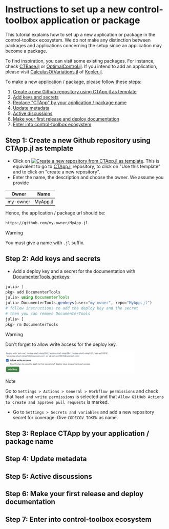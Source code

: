 # Instructions to set up a new control-toolbox application or package

This tutorial explains how to set up a new application or package in the control-toolbox ecosystem.
We do not make any distinction between packages and applications concerning the setup since an application may become a package.

To find inspiration, you can visit some existing packages. For instance, check 
[CTBase.jl](https://github.com/control-toolbox/CTBase.jl)
or [OptimalControl.jl](https://github.com/control-toolbox/OptimalControl.jl).
If you intend to add an application, please visit
[CalculusOfVariations.jl](https://github.com/control-toolbox/calculus_of_variations)
of [Kepler.jl](https://github.com/control-toolbox/kepler).

To make a new application / package, please follow these steps:

1. [Create a new Github repository using CTApp.jl as template](#step-1-create-a-new-github-repository-using-ctappjl-as-template)
2. [Add keys and secrets](#step-2-add-keys-and-secrets)
3. [Replace "CTApp" by your application / package name](#step-3-replace-ctapp-by-your-application--package-name)
4. [Update metadata](#step-4-update-metadata)
5. [Active discussions](#step-5-active-discussions)
6. [Make your first release and deploy documentation](#step-6-make-your-first-release-and-deploy-documentation)
7. [Enter into control-toolbox ecosystem](#step-7-enter-into-control-toolbox-ecosystem)

## Step 1: Create a new Github repository using CTApp.jl as template

- Click on [![Create a new repository from CTApp.jl as template](https://img.shields.io/badge/create_a_new_repository_from-CTApp.jl_template-darkgreen)](https://github.com/new?template_name=CTApp.jl&template_owner=control-toolbox). 
This is equivalent to go to 
[CTApp.jl](https://github.com/control-toolbox/CTApp.jl) repository, 
to click on "Use this template" and to click on "create a new repository". 
- Enter the name, the description and choose the owner. We assume you provide

| Owner    | Name     |
| :------: | :------: | 
| my-owner | MyApp.jl |
 
Hence, the application / package url should be:

```bash
https://github.com/my-owner/MyApp.jl
```

>[!WARNING]
> You must give a name with `.jl` suffix.

## Step 2: Add keys and secrets

- Add a deploy key and a secret for the documentation with [DocumenterTools.genkeys](https://documenter.juliadocs.org/stable/lib/public/#DocumenterTools.genkeys):

```julia
julia> ]
pkg> add DocumenterTools
julia> using DocumenterTools
julia> DocumenterTools.genkeys(user="my-owner", repo="MyApp.jl")
# follow instructions to add the deploy key and the secret
# then you can remove DocumenterTools
julia> ]
pkg> rm DocumenterTools
```

> [!WARNING]
> Don't forget to allow write access for the deploy key.

<picture>
  <source media="(prefers-color-scheme: dark)" srcset="https://raw.githubusercontent.com/control-toolbox/control-toolbox.github.io/main/assets/img/allow_write_access_dark.png">
  <source media="(prefers-color-scheme: light)" srcset="https://raw.githubusercontent.com/control-toolbox/control-toolbox.github.io/main/assets/img/allow_write_access_light.png">
  <img style="width:80%" alt="Allow write access." src="https://raw.githubusercontent.com/control-toolbox/control-toolbox.github.io/main/assets/img/allow_write_access_light.png">
</picture>

>[!NOTE]
> Go to `Settings > Actions > General > Workflow permissions` and check that `Read and write permissions` is selected and that 
`Allow GitHub Actions to create and approve pull requests` is marked.

- Go to `Settings > Secrets and variables` and add a new repository secret for coverage. Give `CODECOV_TOKEN` as name. 

## Step 3: Replace CTApp by your application / package name

## Step 4: Update metadata

## Step 5: Active discussions

## Step 6: Make your first release and deploy documentation

## Step 7: Enter into control-toolbox ecosystem